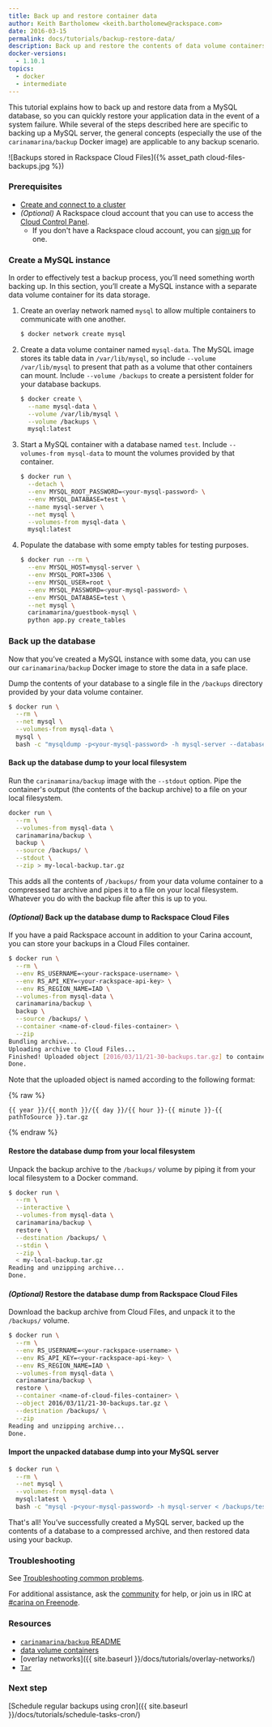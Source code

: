 ```yaml
---
title: Back up and restore container data
author: Keith Bartholomew <keith.bartholomew@rackspace.com>
date: 2016-03-15
permalink: docs/tutorials/backup-restore-data/
description: Back up and restore the contents of data volume containers
docker-versions:
  - 1.10.1
topics:
  - docker
  - intermediate
---
```


This tutorial explains how to back up and restore data from a MySQL database, so you can quickly restore your application data in the event of a system failure. While several of the steps described here are specific to backing up a MySQL server, the general concepts (especially the use of the `carinamarina/backup` Docker image) are applicable to any backup scenario.

![Backups stored in Rackspace Cloud Files]({% asset_path cloud-files-backups.jpg %})

### Prerequisites

* [Create and connect to a cluster](/docs/tutorials/create-connect-cluster/)
* _(Optional)_ A Rackspace cloud account that you can use to access the [Cloud Control Panel](https://mycloud.rackspace.com/).
  * If you don't have a Rackspace cloud account, you can [sign up](https://www.rackspace.com/cloud) for one.

### Create a MySQL instance

In order to effectively test a backup process, you’ll need something worth backing up. In this section, you’ll create a MySQL instance with a separate data volume container for its data storage.

1. Create an overlay network named `mysql` to allow multiple containers to communicate with one another.

    ```bash
    $ docker network create mysql
    ```

1. Create a data volume container named `mysql-data`. The MySQL image stores its table data in `/var/lib/mysql`, so include `--volume /var/lib/mysql` to present that path as a volume that other containers can mount. Include `--volume /backups` to create a persistent folder for your database backups.

    ```bash
    $ docker create \
      --name mysql-data \
      --volume /var/lib/mysql \
      --volume /backups \
      mysql:latest
    ```

1. Start a MySQL container with a database named `test`. Include `--volumes-from mysql-data` to mount the volumes provided by that container.

    ```bash
    $ docker run \
      --detach \
      --env MYSQL_ROOT_PASSWORD=<your-mysql-password> \
      --env MYSQL_DATABASE=test \
      --name mysql-server \
      --net mysql \
      --volumes-from mysql-data \
      mysql:latest
    ```

1. Populate the database with some empty tables for testing purposes.

    ```bash
    $ docker run --rm \
      --env MYSQL_HOST=mysql-server \
      --env MYSQL_PORT=3306 \
      --env MYSQL_USER=root \
      --env MYSQL_PASSWORD=<your-mysql-password> \
      --env MYSQL_DATABASE=test \
      --net mysql \
      carinamarina/guestbook-mysql \
      python app.py create_tables
    ```

### Back up the database

Now that you’ve created a MySQL instance with some data, you can use our `carinamarina/backup` Docker image to store the data in a safe place.

Dump the contents of your database to a single file in the `/backups` directory provided by your data volume container.

```bash
$ docker run \
  --rm \
  --net mysql \
  --volumes-from mysql-data \
  mysql \
  bash -c "mysqldump -p<your-mysql-password> -h mysql-server --databases test > /backups/test.sql"
```

#### Back up the database dump to your local filesystem

Run the `carinamarina/backup` image with the `--stdout` option. Pipe the container's output (the contents of the backup archive) to a file on your local filesystem.

```bash
docker run \
  --rm \
  --volumes-from mysql-data \
  carinamarina/backup \
  backup \
  --source /backups/ \
  --stdout \
  --zip > my-local-backup.tar.gz
```

This adds all the contents of `/backups/` from your data volume container to a compressed tar archive and pipes it to a file on your local filesystem. Whatever you do with the backup file after this is up to you.

#### _(Optional)_ Back up the database dump to Rackspace Cloud Files

If you have a paid Rackspace account in addition to your Carina account, you can store your backups in a Cloud Files container.

```bash
$ docker run \
  --rm \
  --env RS_USERNAME=<your-rackspace-username> \
  --env RS_API_KEY=<your-rackspace-api-key> \
  --env RS_REGION_NAME=IAD \
  --volumes-from mysql-data \
  carinamarina/backup \
  backup \
  --source /backups/ \
  --container <name-of-cloud-files-container> \
  --zip
Bundling archive...
Uploading archive to Cloud Files...
Finished! Uploaded object [2016/03/11/21-30-backups.tar.gz] to container [<name-of-cloud-files-container>] in now
Done.
```

Note that the uploaded object is named according to the following format:

{% raw %}

```
{{ year }}/{{ month }}/{{ day }}/{{ hour }}-{{ minute }}-{{ pathToSource }}.tar.gz
```

{% endraw %}

#### Restore the database dump from your local filesystem

Unpack the backup archive to the `/backups/` volume by piping it from your local filesystem to a Docker command.

```bash
$ docker run \
  --rm \
  --interactive \
  --volumes-from mysql-data \
  carinamarina/backup \
  restore \
  --destination /backups/ \
  --stdin \
  --zip \
  < my-local-backup.tar.gz
Reading and unzipping archive...
Done.
```

#### _(Optional)_ Restore the database dump from Rackspace Cloud Files

Download the backup archive from Cloud Files, and unpack it to the `/backups/` volume.

```bash
$ docker run \
  --rm \
  --env RS_USERNAME=<your-rackspace-username> \
  --env RS_API_KEY=<your-rackspace-api-key> \
  --env RS_REGION_NAME=IAD \
  --volumes-from mysql-data \
  carinamarina/backup \
  restore \
  --container <name-of-cloud-files-container> \
  --object 2016/03/11/21-30-backups.tar.gz \
  --destination /backups/ \
  --zip
Reading and unzipping archive...
Done.
```

#### Import the unpacked database dump into your MySQL server

```bash
$ docker run \
  --rm \
  --net mysql \
  --volumes-from mysql-data \
  mysql:latest \
  bash -c "mysql -p<your-mysql-password> -h mysql-server < /backups/test.sql"
```

That's all! You’ve successfully created a MySQL server, backed up the contents of a database to a compressed archive, and then restored data using your backup.

### Troubleshooting

See [Troubleshooting common problems]({{site.baseurl}}/docs/troubleshooting/common-problems/).

For additional assistance, ask the [community](https://community.getcarina.com/) for help, or join us in IRC at [#carina on Freenode](http://webchat.freenode.net/?channels=carina).

### Resources

* [`carinamarina/backup` README](https://hub.docker.com/r/carinamarina/backup/)
* [data volume containers](/docs/tutorials/data-volume-containers/)
* [overlay networks]({{ site.baseurl }}/docs/tutorials/overlay-networks/)
* <a href="https://en.wikipedia.org/wiki/Tar_(computing)"><code>Tar</code></a>

### Next step

[Schedule regular backups using cron]({{ site.baseurl }}/docs/tutorials/schedule-tasks-cron/)
